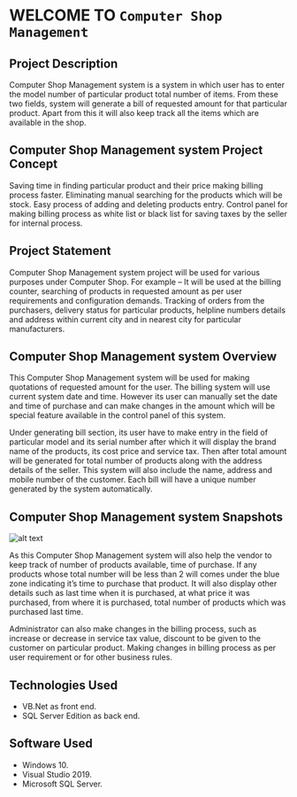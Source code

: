 # WELCOME TO `Computer Shop Management`


## Project Description
Computer Shop Management system is a system in which user has to enter the model number of particular product total number of items. From these two fields, system will generate a bill of requested amount for that particular product. Apart from this it will also keep track all the items which are available in the shop.

## Computer Shop Management system Project Concept
Saving time in finding particular product and their price making billing process faster. Eliminating manual searching for the products which will be stock. Easy process of adding and deleting products entry. Control panel for making billing process as white list or black list for saving taxes by the seller for internal process.

## Project Statement
Computer Shop Management system project will be used for various purposes under Computer Shop. For example – It will be used at the billing counter, searching of products in requested amount as per user requirements and configuration demands. Tracking of orders from the purchasers, delivery status for particular products, helpline numbers details and address within current city and in nearest city for particular manufacturers.

## Computer Shop Management system Overview
This Computer Shop Management system will be used for making quotations of requested amount for the user. The billing system will use current system date and time. However its user can manually set the date and time of purchase and can make changes in the amount which will be special feature available in the control panel of this system.

Under generating bill section, its user have to make entry in the field of particular model and its serial number after which it will display the brand name of the products, its cost price and service tax. Then after total amount will be generated for total number of products along with the address details of the seller. This system will also include the name, address and mobile number of the customer. Each bill will have a unique number generated by the system automatically.

## Computer Shop Management system Snapshots
![alt text](https://github.com/nthanhkhang/Computer-Shop-Management/blob/main/Snapshot/Login.jpg?raw=true)

As this Computer Shop Management system will also help the vendor to keep track of number of products available, time of purchase. If any products whose total number will be less than 2 will comes under the blue zone indicating it’s time to purchase that product. It will also display other details such as last time when it is purchased, at what price it was purchased, from where it is purchased, total number of products which was purchased last time.

 Administrator can also make changes in the billing process, such as increase or decrease in service tax value, discount to be given to the customer on particular product. Making changes in billing process as per user requirement or for other business rules.
 
 ## Technologies Used
 * VB.Net as front end.
 * SQL Server Edition as back end.
 
 ## Software Used
 * Windows 10.
 * Visual Studio 2019.
 * Microsoft SQL Server.
